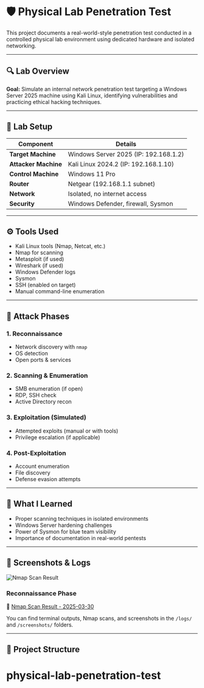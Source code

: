 # 🛡️ Physical Lab Penetration Test

This project documents a real-world-style penetration test conducted in a controlled physical lab environment using dedicated hardware and isolated networking.

---

## 🔍 Lab Overview

**Goal:** Simulate an internal network penetration test targeting a Windows Server 2025 machine using Kali Linux, identifying vulnerabilities and practicing ethical hacking techniques.

---

## 🧪 Lab Setup

| Component | Details |
|----------|---------|
| **Target Machine** | Windows Server 2025 (IP: 192.168.1.2) |
| **Attacker Machine** | Kali Linux 2024.2 (IP: 192.168.1.10) |
| **Control Machine** | Windows 11 Pro |
| **Router** | Netgear (192.168.1.1 subnet) |
| **Network** | Isolated, no internet access |
| **Security** | Windows Defender, firewall, Sysmon |

---

## ⚙️ Tools Used

- Kali Linux tools (Nmap, Netcat, etc.)
- Nmap for scanning
- Metasploit (if used)
- Wireshark (if used)
- Windows Defender logs
- Sysmon
- SSH (enabled on target)
- Manual command-line enumeration

---

## 🚀 Attack Phases

### 1. Reconnaissance
- Network discovery with `nmap`
- OS detection
- Open ports & services

### 2. Scanning & Enumeration
- SMB enumeration (if open)
- RDP, SSH check
- Active Directory recon

### 3. Exploitation (Simulated)
- Attempted exploits (manual or with tools)
- Privilege escalation (if applicable)

### 4. Post-Exploitation
- Account enumeration
- File discovery
- Defense evasion attempts

---

## 🧠 What I Learned

- Proper scanning techniques in isolated environments
- Windows Server hardening challenges
- Power of Sysmon for blue team visibility
- Importance of documentation in real-world pentests

---

## 📸 Screenshots & Logs
![Nmap Scan Result](recon/nmap_scan_kali_2025-03-30.png)

### Reconnaissance Phase

📄 [Nmap Scan Result - 2025-03-30](recon/nmap_scan_2025-03-30.txt)


You can find terminal outputs, Nmap scans, and screenshots in the `/logs/` and `/screenshots/` folders.

---

## 📁 Project Structure

# physical-lab-penetration-test

